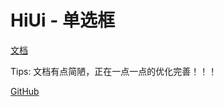# HiUi - 单选框

[文档](https://chenshuangxinxi.github.io/hi-uniapp-ui-guide/components/radio.html)

Tips: 文档有点简陋，正在一点一点的优化完善！！！

[GitHub](https://github.com/ChenShuangXinXi/hi-uniapp-ui)
